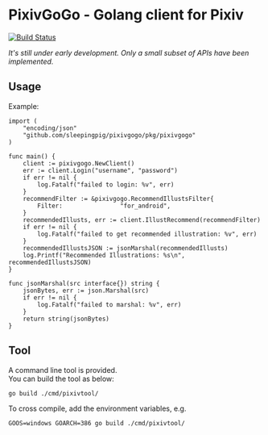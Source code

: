 # PixivGoGo - Golang client for Pixiv

[![Build Status](https://travis-ci.com/sleepingpig/pixivgogo.svg?branch=master)](https://travis-ci.com/sleepingpig/pixivgogo)

*It's still under early development. 
Only a small subset of APIs have been implemented.*

## Usage

Example:
```
import (
	"encoding/json"
	"github.com/sleepingpig/pixivgogo/pkg/pixivgogo"
)

func main() {
	client := pixivgogo.NewClient()
	err := client.Login("username", "password")
	if err != nil {
		log.Fatalf("failed to login: %v", err)
	}
    recommendFilter := &pixivgogo.RecommendIllustsFilter{
        Filter:                "for_android",
    }
    recommendedIllusts, err := client.IllustRecommend(recommendFilter)
    if err != nil {
        log.Fatalf("failed to get recommended illustration: %v", err)
    }
    recommendedIllustsJSON := jsonMarshal(recommendedIllusts)
    log.Printf("Recommended Illustrations: %s\n", recommendedIllustsJSON)
}

func jsonMarshal(src interface{}) string {
	jsonBytes, err := json.Marshal(src)
	if err != nil {
		log.Fatalf("failed to marshal: %v", err)
	}
	return string(jsonBytes)
}
```

## Tool
A command line tool is provided.  
You can build the tool as below:  
```
go build ./cmd/pixivtool/
```
To cross compile, add the environment variables, e.g.  
```
GOOS=windows GOARCH=386 go build ./cmd/pixivtool/
```
